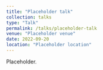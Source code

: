 ```yaml
---
title: "Placeholder talk"
collection: talks
type: "Talk"
permalink: /talks/placeholder-talk
venue: "Placeholder venue"
date: 2022-09-20
location: "Placeholder location"
---
```


Placeholder.